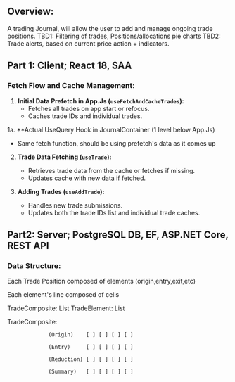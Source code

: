 ## Overview: 
A trading Journal, will allow the user to add and manage ongoing trade positions.
TBD1: Filtering of trades, Positions/allocations pie charts
TBD2: Trade alerts, based on current price action + indicators.

## Part 1: Client; React 18, SAA
### Fetch Flow and Cache Management:

1. **Initial Data Prefetch in App.Js (`useFetchAndCacheTrades`):**
   - Fetches all trades on app start or refocus.
   - Caches trade IDs and individual trades.

1a. **Actual UseQuery Hook in JournalContainer (1 level below App.Js)
   - Same fetch function, should be using prefetch's data as it comes up

2. **Trade Data Fetching (`useTrade`):**
   - Retrieves trade data from the cache or fetches if missing.
   - Updates cache with new data if fetched.

3. **Adding Trades (`useAddTrade`):**
   - Handles new trade submissions.
   - Updates both the trade IDs list and individual trade caches.

## Part2: Server; PostgreSQL DB, EF, ASP.NET Core, REST API
### Data Structure:

Each Trade Position composed of elements  (origin,entry,exit,etc)

Each element's line composed of cells

TradeComposite: List<TradeElement>
TradeElement: List<InfoCell>

TradeComposite:  

                 (Origin)    [ ] [ ] [ ] [ ]

                 (Entry)     [ ] [ ] [ ] [ ]
                 
                 (Reduction) [ ] [ ] [ ] [ ]

                 (Summary)   [ ] [ ] [ ] [ ] 
